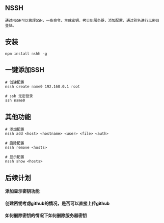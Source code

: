 ## NSSH

    通过NSSH可以管理SSH，一条命令，生成密钥，拷贝到服务器，添加配置，通过别名进行无密码登陆。

## 安装

    npm install nshh -g


## 一键添加SSH

    # 创建配置
    nssh create name0 192.168.0.1 root

    # ssh 无密登录
    ssh name0

## 其他功能

    # 添加配置
    nssh add <host> <hostname> <user> <file> <auth>

    # 删除配置
    nssh remove <hosts>

    # 显示配置
    nssh show <hosts>


## 后续计划

#### 添加显示密钥功能
#### 创建密钥考虑github的情况，是否可以直接上传github
#### 如何删除密钥的情况下如何删除服务器密钥

